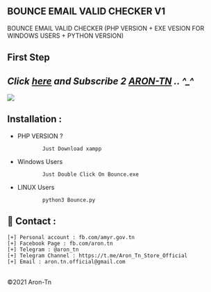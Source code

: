 ## BOUNCE EMAIL VALID CHECKER V1
BOUNCE EMAIL VALID CHECKER (PHP VERSION + EXE VESION FOR WINDOWS USERS + PYTHON VERSION)

**First Step**
----------
*Click <a href="https://www.youtube.com/AronTnXofficial">here</a> and Subscribe 2 <a href="https://www.youtube.com/AronTnXofficial">ARON-TN</a> .. ^_^*
----------

<img src="https://i.imgur.com/SEtiKIv.png" style="max-width:100%;">

Installation : 
------
         
    
 - PHP VERSION ?
   
               Just Download xampp
 - Windows Users
   
               Just Double Click On Bounce.exe
 - LINUX Users
   
               python3 Bounce.py
               

📧 Contact :
------
```
[+] Personal account : fb.com/amyr.gov.tn
[+] Facebook Page : fb.com/aron.tn
[+] Telegram : @aron_tn
[+] Telegram Channel : https://t.me/Aron_Tn_Store_Official
[+] Email : aron.tn.official@gmail.com
```

<br>©2021 Aron-Tn

